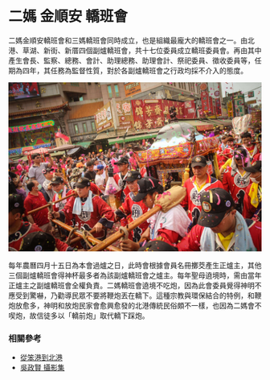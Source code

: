 # 二媽 金順安 轎班會

二媽金順安轎班會和三媽轎班會同時成立，也是組織最龐大的轎班會之一。由北港、草湖、新街、新厝四個副爐轎班會，共十七位委員成立轎班委員會。再由其中產生會長、監察、總務、會計、助理總務、助理會計、祭祀委員、徵收委員等，任期為四年，其任務為監督性質，對於各副爐轎班會之行政均採不介入的態度。

![2014年 二媽 金順安轎 轎班會 入廟（吳政賢 攝）](img/001.jpg)

每年農曆四月十五日為本會過爐之日，此時會根據會員名冊擲茭產生正爐主，其他三個副爐轎班會得神杯最多者為該副爐轎班會之爐主。每年聖母遶境時，需由當年正爐主之副爐轎班會全權負責。二媽轎班會遶境不吃炮，因為此會委員覺得神明不應受到驚嚇，乃勸導民眾不要將鞭炮丟在轎下。這種宗教與環保結合的特例，和鞭炮放愈多，神明和放炮民家會愈興愈發的北港傳統民俗頗不一樣，也因為二媽會不喫炮，故信徒多以「轎前炮」取代轎下踩炮。

### 相關參考
* [從笨港到北港](http://www.cuy.ylc.edu.tw/~cuy14/eBook/ch3-4.htm)
* [吳政賢 攝影集](https://www.facebook.com/comdan66)
